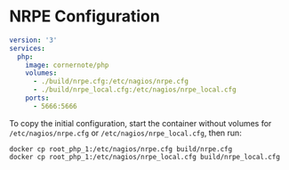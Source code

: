 # NRPE Configuration

```yaml
version: '3'
services:
  php:
    image: cornernote/php
    volumes:
      - ./build/nrpe.cfg:/etc/nagios/nrpe.cfg
      - ./build/nrpe_local.cfg:/etc/nagios/nrpe_local.cfg
    ports:
      - 5666:5666 
```

To copy the initial configuration, start the container without volumes for `/etc/nagios/nrpe.cfg` or `/etc/nagios/nrpe_local.cfg`, then run:

```shell script
docker cp root_php_1:/etc/nagios/nrpe.cfg build/nrpe.cfg
docker cp root_php_1:/etc/nagios/nrpe_local.cfg build/nrpe_local.cfg
```
